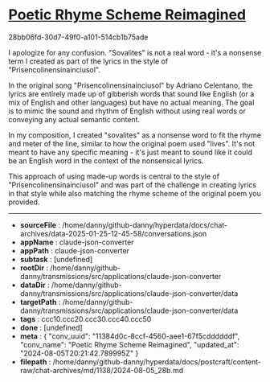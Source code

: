 # [Poetic Rhyme Scheme Reimagined](https://claude.ai/chat/11384d0c-8ccf-4560-aee1-67f5cddddddf)

28bb06fd-30d7-49f0-a101-514cb1b75ade

 I apologize for any confusion. "Sovalites" is not a real word - it's a nonsense term I created as part of the lyrics in the style of "Prisencolinensinainciusol". 

In the original song "Prisencolinensinainciusol" by Adriano Celentano, the lyrics are entirely made up of gibberish words that sound like English (or a mix of English and other languages) but have no actual meaning. The goal is to mimic the sound and rhythm of English without using real words or conveying any actual semantic content.

In my composition, I created "sovalites" as a nonsense word to fit the rhyme and meter of the line, similar to how the original poem used "lives". It's not meant to have any specific meaning - it's just meant to sound like it could be an English word in the context of the nonsensical lyrics.

This approach of using made-up words is central to the style of "Prisencolinensinainciusol" and was part of the challenge in creating lyrics in that style while also matching the rhyme scheme of the original poem you provided.

---

* **sourceFile** : /home/danny/github-danny/hyperdata/docs/chat-archives/data-2025-01-25-12-45-58/conversations.json
* **appName** : claude-json-converter
* **appPath** : claude-json-converter
* **subtask** : [undefined]
* **rootDir** : /home/danny/github-danny/transmissions/src/applications/claude-json-converter
* **dataDir** : /home/danny/github-danny/transmissions/src/applications/claude-json-converter/data
* **targetPath** : /home/danny/github-danny/transmissions/src/applications/claude-json-converter/data
* **tags** : ccc10.ccc20.ccc30.ccc40.ccc50
* **done** : [undefined]
* **meta** : {
  "conv_uuid": "11384d0c-8ccf-4560-aee1-67f5cddddddf",
  "conv_name": "Poetic Rhyme Scheme Reimagined",
  "updated_at": "2024-08-05T20:21:42.789995Z"
}
* **filepath** : /home/danny/github-danny/hyperdata/docs/postcraft/content-raw/chat-archives/md/1138/2024-08-05_28b.md